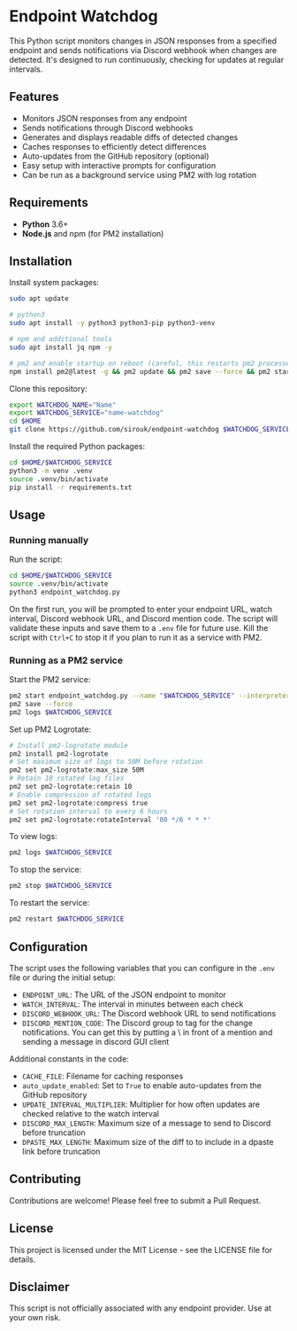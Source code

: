 # Endpoint Watchdog

This Python script monitors changes in JSON responses from a specified endpoint and sends notifications via Discord webhook when changes are detected. It's designed to run continuously, checking for updates at regular intervals.

## Features

- Monitors JSON responses from any endpoint
- Sends notifications through Discord webhooks
- Generates and displays readable diffs of detected changes
- Caches responses to efficiently detect differences
- Auto-updates from the GitHub repository (optional)
- Easy setup with interactive prompts for configuration
- Can be run as a background service using PM2 with log rotation

## Requirements

- **Python** 3.6+
- **Node.js** and npm (for PM2 installation)

## Installation

Install system packages:

```bash
sudo apt update

# python3
sudo apt install -y python3 python3-pip python3-venv

# npm and additional tools
sudo apt install jq npm -y

# pm2 and enable startup on reboot (careful, this restarts pm2 processes)
npm install pm2@latest -g && pm2 update && pm2 save --force && pm2 startup && pm2 save
```

Clone this repository:

```bash
export WATCHDOG_NAME="Name"
export WATCHDOG_SERVICE="name-watchdog"
cd $HOME
git clone https://github.com/sirouk/endpoint-watchdog $WATCHDOG_SERVICE
```

Install the required Python packages:

```bash
cd $HOME/$WATCHDOG_SERVICE
python3 -m venv .venv
source .venv/bin/activate
pip install -r requirements.txt
```

## Usage

### Running manually

Run the script:

```bash
cd $HOME/$WATCHDOG_SERVICE
source .venv/bin/activate
python3 endpoint_watchdog.py
```

On the first run, you will be prompted to enter your endpoint URL, watch interval, Discord webhook URL, and Discord mention code. The script will validate these inputs and save them to a `.env` file for future use. Kill the script with `Ctrl+C` to stop it if you plan to run it as a service with PM2.

### Running as a PM2 service

Start the PM2 service:

```bash
pm2 start endpoint_watchdog.py --name "$WATCHDOG_SERVICE" --interpreter python3 -- "$WATCHDOG_NAME"
pm2 save --force
pm2 logs $WATCHDOG_SERVICE
```

Set up PM2 Logrotate:

```bash
# Install pm2-logrotate module
pm2 install pm2-logrotate
# Set maximum size of logs to 50M before rotation
pm2 set pm2-logrotate:max_size 50M
# Retain 10 rotated log files
pm2 set pm2-logrotate:retain 10
# Enable compression of rotated logs
pm2 set pm2-logrotate:compress true
# Set rotation interval to every 6 hours
pm2 set pm2-logrotate:rotateInterval '00 */6 * * *'
```

To view logs:

```bash
pm2 logs $WATCHDOG_SERVICE
```

To stop the service:

```bash
pm2 stop $WATCHDOG_SERVICE
```

To restart the service:

```bash
pm2 restart $WATCHDOG_SERVICE
```

## Configuration

The script uses the following variables that you can configure in the `.env` file or during the initial setup:

- `ENDPOINT_URL`: The URL of the JSON endpoint to monitor
- `WATCH_INTERVAL`: The interval in minutes between each check
- `DISCORD_WEBHOOK_URL`: The Discord webhook URL to send notifications
- `DISCORD_MENTION_CODE`: The Discord group to tag for the change notifications. You can get this by putting a \ in front of a mention and sending a message in discord GUI client

Additional constants in the code:

- `CACHE_FILE`: Filename for caching responses
- `auto_update_enabled`: Set to `True` to enable auto-updates from the GitHub repository
- `UPDATE_INTERVAL_MULTIPLIER`: Multiplier for how often updates are checked relative to the watch interval
- `DISCORD_MAX_LENGTH`: Maximum size of a message to send to Discord before truncation
- `DPASTE_MAX_LENGTH`: Maximum size of the diff to to include in a dpaste link before truncation

## Contributing

Contributions are welcome! Please feel free to submit a Pull Request.

## License

This project is licensed under the MIT License - see the LICENSE file for details.

## Disclaimer

This script is not officially associated with any endpoint provider. Use at your own risk.
